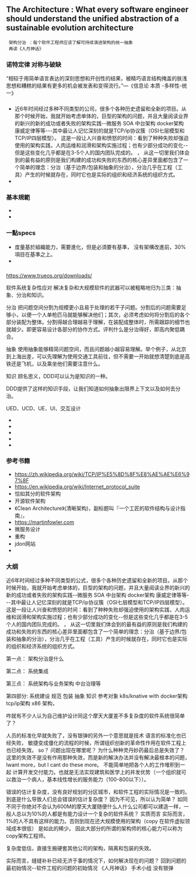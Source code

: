##  The Architecture : What every software engineer should understand the unified abstraction of a sustainable evolution architecture
     架构分治 ：每个软件工程师应该了解可持续演进架构的统一抽象
     再读《人月神话》
### 诺特定律 对称与破缺

“相较于用简单语言表达的深刻思想和开创性的结果，被精巧语言结构掩盖的肤浅思想和糟糕的结果有更多的机会被发表和变得流行。”—《信息论 本质 -多样性-统一》

### 
   + 近6年时间经过多种不同类型的公司，很多个各种历史遗留和全新的项目。从那个时候开始，我就开始考虑单体的，巨型的架构的问题，并且大量阅读业界的新兴的新的成功或者失败的架构实践--微服务 SOA  中台架构 docker架构 康威定律等等---其中最让人记忆深刻的就是TCP/ip协议簇（OSI七层模型和TCP/IP四层模型）。 这是一段让人兴奋和愤怒的时间：看到了种种失败却强迫使用的架构实践，人肉运维和润滑和架构实施过程；也有少部分成功的变化--但是这些变化几乎都是在3-5个人的国内团队完成的。
     ，
     从这一切里我们体会到的最有益的原则是我们构建的成功和失败的东西的核心差异里面都包含了一个简单的理念：分治（基于边界/包装和抽象的分治），分治几乎在工程（工具）产生的时候就存在，同时它也是实际的组织和经济系统的组织方式。
   +  

### 基本規範

 +  
 +  
 
###  一點specs
  +  度量基於組織能力，需要進化，但是必須要有基準， 沒有架構改進前，30%項目在基準之上。
  +  

### 
 https://www.trueos.org/downloads/
 
 
 
 软件系统复杂性应对
 解决复杂和大规模软件的武器可以被粗略地归为三类：抽象、分治和知识。
 
 分治 把问题空间分割为规模更小且易于处理的若干子问题。分割后的问题需要足够小，以便一个人单枪匹马就能够解决他们；其次，必须考虑如何将分割后的各个部分装配为整体。分割得越合理越易于理解，在装配成整体时，所需跟踪的细节也就越少。即更容易设计各部分的协作方式。评判什么是分治得好，即高内聚低耦合。
 
 抽象 使用抽象能够精简问题空间，而且问题越小越容易理解。举个例子，从北京到上海出差，可以先理解为使用交通工具前往，但不需要一开始就想清楚到底是高铁还是飞机，以及乘坐他们需要注意什么。
 
 知识 顾名思义，DDD可以认为是知识的一种。
 
 DDD提供了这样的知识手段，让我们知道如何抽象出限界上下文以及如何去分治。
 
 UED、UCD、UE、UI、交互设计
 
 +  
 +  
 + 
 + 
 + 
 
 
    
 ###  参考书籍
 
 +  https://zh.wikipedia.org/wiki/TCP/IP%E5%8D%8F%E8%AE%AE%E6%97%8F
 +  https://en.wikipedia.org/wiki/Internet_protocol_suite
 +   恰如其分的软件架构
 +   开源软件架构
 +  《Clean Architecture》(清晰架构)，副标题叫『一个工匠的软件结构与设计指南』，
 +  https://martinfowler.com
 +  微服务设计
 +  重构
 +  jdon网站
 +


### 大纲

近6年时间经过多种不同类型的公式，很多个各种历史遗留和全新的项目。从那个时候开始，我就开始考虑单体的，巨型的架构的问题，并且大量阅读业界的新兴的新的成功或者失败的架构实践--微服务 SOA  中台架构 docker架构 康威定律等等---其中最让人记忆深刻的就是TCP/ip协议簇（OSI七层模型和TCP/IP四层模型）。 这是一段让人兴奋和愤怒的时间：看到了种种失败却强迫使用的架构实践，人肉运维和润滑和架构实施过程；也有少部分成功的变化--但是这些变化几乎都是在3-5个人的国内团队完成的。
，
从这一切里我们体会到的最有益的原则是我们构建的成功和失败的东西的核心差异里面都包含了一个简单的理念：分治（基于边界/包装和抽象的分治），分治几乎在工程（工具）产生的时候就存在，同时它也是实际的组织和经济系统的组织方式。



第一点： 架构分治是什么


第二点： 系统集成

第三点： 系统架构与业务架构 中台治理等

第四部分:  系统建设 规范 包装 抽象 知识  参考对象 k8s/knative with docker架构   tcp/ip架构  x86 架构， 

咋就有不少人认为自己维护设计同这个摩天大厦差不多复杂度的软件系统很简单了？

   人员的标准化早就失败了，没有银弹的另外一个意思就是技术 语言的标准化也已经失败， 敏捷变成僵化的流程的时候，所谓组织创新的革命性作用在软件工程上也已经失效。 so？  问题出现在哪里呢？ 为什么种种灵丹妙药最后总是失效了？
 这里的失效不是没有作用那种失效，而是新的解决办法并没有解决最根本的问题， Iwant more，but I cant do these more。 不能简单地把各个人的工作堆积到一起 计算开发交付能力。也就是无法实现建筑和医学上的并发优势（一个组织就可以救治一个病人，基本线性增长的服务能力（100-800以下））。

错误的估计复杂度，没有良好规划的分区城市，和软件工程的实际情况是一致的。 到底是什么导致人们总会错误的估计复杂度？ 因为不可见，所以认为简单？  如同
不同于你绝对不会认为600M的摩天大厦随便什么人什么公司都可以建造一样，一般人总以为10%的人都是有能力设计一个复杂的软件系统？  实质而言 实际而言，1%的人不具有这样的能力。否则到现在还大规模使用的架构（copy 在软件虚拟领域成本很低）
是如此的稀少。 因此大部分的所谓的架构师的核心能力可以称为 copy架构工程师。

复杂度低估，直接生搬硬套其他公司的架构，隔离和包装的失效。

实际而言，缝缝补补已经无济于事的情况下，如何解决现在的问题？ 回到问题的最初始情况--软件工程的问题的初始情况 《人月神话》  手术小组  没有银弹 
